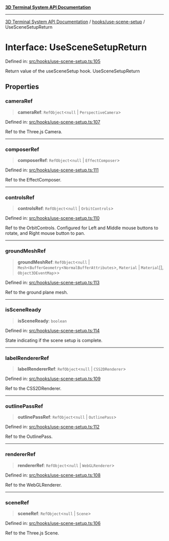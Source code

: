 [**3D Terminal System API Documentation**](../../../README.md)

***

[3D Terminal System API Documentation](../../../README.md) / [hooks/use-scene-setup](../README.md) / UseSceneSetupReturn

# Interface: UseSceneSetupReturn

Defined in: [src/hooks/use-scene-setup.ts:105](https://github.com/Dicommunitas/ThreeJS_Terminal_3D/blob/7e8c963a689af2f4b56042f0dd4bd67cbf96b13b/src/hooks/use-scene-setup.ts#L105)

Return value of the useSceneSetup hook.
 UseSceneSetupReturn

## Properties

### cameraRef

> **cameraRef**: `RefObject`\<`null` \| `PerspectiveCamera`\>

Defined in: [src/hooks/use-scene-setup.ts:107](https://github.com/Dicommunitas/ThreeJS_Terminal_3D/blob/7e8c963a689af2f4b56042f0dd4bd67cbf96b13b/src/hooks/use-scene-setup.ts#L107)

Ref to the Three.js Camera.

***

### composerRef

> **composerRef**: `RefObject`\<`null` \| `EffectComposer`\>

Defined in: [src/hooks/use-scene-setup.ts:111](https://github.com/Dicommunitas/ThreeJS_Terminal_3D/blob/7e8c963a689af2f4b56042f0dd4bd67cbf96b13b/src/hooks/use-scene-setup.ts#L111)

Ref to the EffectComposer.

***

### controlsRef

> **controlsRef**: `RefObject`\<`null` \| `OrbitControls`\>

Defined in: [src/hooks/use-scene-setup.ts:110](https://github.com/Dicommunitas/ThreeJS_Terminal_3D/blob/7e8c963a689af2f4b56042f0dd4bd67cbf96b13b/src/hooks/use-scene-setup.ts#L110)

Ref to the OrbitControls.
          Configured for Left and Middle mouse buttons to rotate, and Right mouse button to pan.

***

### groundMeshRef

> **groundMeshRef**: `RefObject`\<`null` \| `Mesh`\<`BufferGeometry`\<`NormalBufferAttributes`\>, `Material` \| `Material`[], `Object3DEventMap`\>\>

Defined in: [src/hooks/use-scene-setup.ts:113](https://github.com/Dicommunitas/ThreeJS_Terminal_3D/blob/7e8c963a689af2f4b56042f0dd4bd67cbf96b13b/src/hooks/use-scene-setup.ts#L113)

Ref to the ground plane mesh.

***

### isSceneReady

> **isSceneReady**: `boolean`

Defined in: [src/hooks/use-scene-setup.ts:114](https://github.com/Dicommunitas/ThreeJS_Terminal_3D/blob/7e8c963a689af2f4b56042f0dd4bd67cbf96b13b/src/hooks/use-scene-setup.ts#L114)

State indicating if the scene setup is complete.

***

### labelRendererRef

> **labelRendererRef**: `RefObject`\<`null` \| `CSS2DRenderer`\>

Defined in: [src/hooks/use-scene-setup.ts:109](https://github.com/Dicommunitas/ThreeJS_Terminal_3D/blob/7e8c963a689af2f4b56042f0dd4bd67cbf96b13b/src/hooks/use-scene-setup.ts#L109)

Ref to the CSS2DRenderer.

***

### outlinePassRef

> **outlinePassRef**: `RefObject`\<`null` \| `OutlinePass`\>

Defined in: [src/hooks/use-scene-setup.ts:112](https://github.com/Dicommunitas/ThreeJS_Terminal_3D/blob/7e8c963a689af2f4b56042f0dd4bd67cbf96b13b/src/hooks/use-scene-setup.ts#L112)

Ref to the OutlinePass.

***

### rendererRef

> **rendererRef**: `RefObject`\<`null` \| `WebGLRenderer`\>

Defined in: [src/hooks/use-scene-setup.ts:108](https://github.com/Dicommunitas/ThreeJS_Terminal_3D/blob/7e8c963a689af2f4b56042f0dd4bd67cbf96b13b/src/hooks/use-scene-setup.ts#L108)

Ref to the WebGLRenderer.

***

### sceneRef

> **sceneRef**: `RefObject`\<`null` \| `Scene`\>

Defined in: [src/hooks/use-scene-setup.ts:106](https://github.com/Dicommunitas/ThreeJS_Terminal_3D/blob/7e8c963a689af2f4b56042f0dd4bd67cbf96b13b/src/hooks/use-scene-setup.ts#L106)

Ref to the Three.js Scene.
